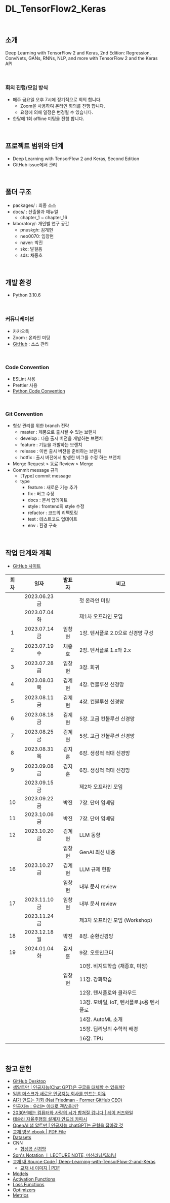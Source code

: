 # DL_TensorFlow2_Keras

  

## 소개

Deep Learning with TensorFlow 2 and Keras, 2nd Edition: Regression, ConvNets, GANs, RNNs, NLP, and more with TensorFlow 2 and the Keras API

  

### 회의 진행/모임 방식

- 매주 금요일 오후 7시에 정기적으로 회의 합니다.
  - Zoom을 사용하여 온라인 회의를 진행 합니다.
  - 요청에 의해 일정은 변경될 수 있습니다.
- 한달에 1회 offline 미팅을 진행 합니다.

  

## 프로젝트 범위와 단계

- Deep Learning with TensorFlow 2 and Keras, Second Edition
- GitHub issue에서 관리

  

## 폴더 구조

- packages/ : 최종 소스
- docs/ : 산출물과 매뉴얼
  - chapter_1 ~ chapter_16
- laboratory/: 개인별 연구 공간
  - pnuskgh: 김계현
  - neo0070: 임창현
  - naver: 박진
  - skc: 발걸음
  - sds: 채종호

  

## 개발 환경

- Python 3.10.6​

  

### 커뮤니케이션

- 카카오톡
- Zoom : 온라인 미팅
- [GitHub](https://github.com/neo0070/DL_TensorFlow2_Keras) : 소스 관리

  

### Code Convention

- ESLint 사용
- Prettier 사용
- [Python Code Convention](https://scshim.tistory.com/609)

  

### Git Convention

- 형상 관리를 위한 branch 전략
  - master : 제품으로 출시될 수 있는 브랜치
  - develop : 다음 출시 버전을 개발하는 브랜치
  - feature : 기능을 개발하는 브랜치
  - release : 이번 출시 버전을 준비하는 브랜치
  - hotfix : 출시 버전에서 발생한 버그를 수정 하는 브랜치
- Merge Request > 동료 Review > Merge
- Commit message 규칙
  - [Type] commit message
  - type
    - feature : 새로운 기능 추가
    - fix : 버그 수정
    - docs : 문서 업데이트
    - style : frontend의 style 수정
    - refactor : 코드의 리팩토링
    - test : 테스트코드 업데이트
    - env : 환경 구축

  

## 작업 단계와 계획

- [GitHub 사이트](https://github.com/neo0070/DL_TensorFlow2_Keras/tree/develop)

  

| 회차 |     일자      | 발표자 | 비고                                      |
| :--: | :-----------: | :----: | ----------------------------------------- |
|      | 2023.06.23 금 |        | 첫 온라인 미팅                            |
|      | 2023.07.04 화 |        | 제1차 오프라인 모임                       |
|  1   | 2023.07.14 금 | 임창현 | 1장. 텐서플로 2.0으로 신경망 구성         |
|  2   | 2023.07.19 수 | 채종호 | 2장. 텐서플로 1.x와 2.x                   |
|  3   | 2023.07.28 금 | 임창현 | 3장. 회귀                                 |
|  4   | 2023.08.03 목 | 김계현 | 4장. 컨볼루션 신경망                      |
|  5   | 2023.08.11 금 | 김계현 | 4장. 컨볼루션 신경망                      |
|  6   | 2023.08.18 금 | 김계현 | 5장. 고급 컨볼루션 신경망                 |
|  7   | 2023.08.25 금 | 김계현 | 5장. 고급 컨볼루션 신경망                 |
|  8   | 2023.08.31 목 | 김지훈 | 6장. 생성적 적대 신경망                   |
|  9   | 2023.09.08 금 | 김지훈 | 6장. 생성적 적대 신경망                   |
|      | 2023.09.15 금 |        | 제2차 오프라인 모임                       |
|  10  | 2023.09.22 금 |  박진  | 7장. 단어 임베딩                          |
|  11  | 2023.10.06 금 |  박진  | 7장. 단어 임베딩                          |
|  12  | 2023.10.20 금 | 김계현 | LLM 동향                                  |
|      |               | 임창현 | GenAI 최신 내용                           |
|  16  | 2023.10.27 금 | 김계현 | LLM 규제 현황                             |
|      |               | 임창현 | 내부 문서 review                          |
|  17  | 2023.11.10 금 | 임창현 | 내부 문서 review                          |
|      | 2023.11.24 금 |        | 제3차 오프라인 모임 (Workshop)            |
|  18  | 2023.12.18 월 |  박진  | 8장. 순환신경망                           |
|  19  | 2024.01.04 화 | 김지훈 | 9장. 오토인코더                           |
|      |               |        | 10장. 비지도학습 (채종호, 미정)           |
|      |               | 임창현 | 11장. 강화학습                            |
|      |               |        | 12장. 텐서플로와 클라우드                 |
|      |               |        | 13장. 모바일, IoT, 텐서플로.js용 텐서플로 |
|      |               |        | 14장. AutoML 소개                         |
|      |               |        | 15장. 딥리닝의 수학적 배경                |
|      |               |        | 16장. TPU                                 |

  

## 참고 문헌

- [GitHub Desktop](https://desktop.github.com/)
- [샘알트만 | 인공지능(Chat GPT)은 구글을 대체할 수 있을까?](https://youtu.be/cgfFg5s_wXs)
- [일론 머스크가 새로운 인공지능 회사를 만드는 이유](https://youtu.be/M5MT7dRo1I4)
- [AI가 만드는 기회 (Nat Friedman - Former GitHub CEO)](https://youtu.be/z47Hx-acRdU)
- [인공지능 : 우리는 이대로 괜찮을까?](https://youtu.be/FuIsdCHPoDs)
- [2030년에는 컴퓨터와 사람의 뇌가 합쳐질 겁니다 | 레이 커즈와일](https://youtu.be/uc66zrI28UY)
- [테슬라 자율주행의 설계자 안드레 카파시](https://youtu.be/ay8E_moegfk)
- [OpenAI 샘 알트만 | 인공지능 chatGPT는 균형을 잡아갈 것](https://youtu.be/vZ8J36xrK3s)
- [교재 영문 ebook | PDF File](https://download.packt.com/free-ebook/9781838823412)
- [Datasets](https://github.com/tensorflow/datasets)
- CNN
  - [합성곱 신경망](https://www.tensorflow.org/tutorials/images/cnn?hl=ko)
- [Son's Notation ㅣ LECTURE NOTE, 머신러닝/딥러닝](https://sonsnotation.blogspot.com/)
- [교재 내 Source Code | Deep-Learning-with-TensorFlow-2-and-Keras](https://github.com/PacktPublishing/Deep-Learning-with-TensorFlow-2-and-keras)
  - [교재 내 이미지 | PDF](https://static.packt-cdn.com/downloads/9781838823412_ColorImages.pdf)
- [Models](https://www.tensorflow.org/api_docs/python/tf/keras/models)
- [Activation Functions](https://www.tensorflow.org/api_docs/python/tf/keras/activations)
- [Loss Functions](https://www.tensorflow.org/api_docs/python/tf/keras/losses)
- [Optimizers](https://www.tensorflow.org/api_docs/python/tf/keras/optimizers)
- [Metrics](https://www.tensorflow.org/api_docs/python/tf/keras/metrics)
